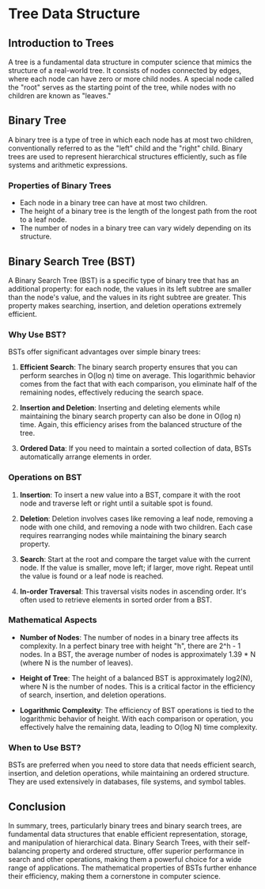 # Tree Data Structure

## Introduction to Trees

A tree is a fundamental data structure in computer science that mimics the structure of a real-world tree. It consists of nodes connected by edges, where each node can have zero or more child nodes. A special node called the "root" serves as the starting point of the tree, while nodes with no children are known as "leaves."

## Binary Tree

A binary tree is a type of tree in which each node has at most two children, conventionally referred to as the "left" child and the "right" child. Binary trees are used to represent hierarchical structures efficiently, such as file systems and arithmetic expressions.

### Properties of Binary Trees

- Each node in a binary tree can have at most two children.
- The height of a binary tree is the length of the longest path from the root to a leaf node.
- The number of nodes in a binary tree can vary widely depending on its structure.

## Binary Search Tree (BST)

A Binary Search Tree (BST) is a specific type of binary tree that has an additional property: for each node, the values in its left subtree are smaller than the node's value, and the values in its right subtree are greater. This property makes searching, insertion, and deletion operations extremely efficient.

### Why Use BST?

BSTs offer significant advantages over simple binary trees:

1. **Efficient Search**: The binary search property ensures that you can perform searches in O(log n) time on average. This logarithmic behavior comes from the fact that with each comparison, you eliminate half of the remaining nodes, effectively reducing the search space.

2. **Insertion and Deletion**: Inserting and deleting elements while maintaining the binary search property can also be done in O(log n) time. Again, this efficiency arises from the balanced structure of the tree.

3. **Ordered Data**: If you need to maintain a sorted collection of data, BSTs automatically arrange elements in order.

### Operations on BST

1. **Insertion**: To insert a new value into a BST, compare it with the root node and traverse left or right until a suitable spot is found.

2. **Deletion**: Deletion involves cases like removing a leaf node, removing a node with one child, and removing a node with two children. Each case requires rearranging nodes while maintaining the binary search property.

3. **Search**: Start at the root and compare the target value with the current node. If the value is smaller, move left; if larger, move right. Repeat until the value is found or a leaf node is reached.

4. **In-order Traversal**: This traversal visits nodes in ascending order. It's often used to retrieve elements in sorted order from a BST.

### Mathematical Aspects

- **Number of Nodes**: The number of nodes in a binary tree affects its complexity. In a perfect binary tree with height "h", there are 2^h - 1 nodes. In a BST, the average number of nodes is approximately 1.39 * N (where N is the number of leaves).

- **Height of Tree**: The height of a balanced BST is approximately log2(N), where N is the number of nodes. This is a critical factor in the efficiency of search, insertion, and deletion operations.

- **Logarithmic Complexity**: The efficiency of BST operations is tied to the logarithmic behavior of height. With each comparison or operation, you effectively halve the remaining data, leading to O(log N) time complexity.

### When to Use BST?

BSTs are preferred when you need to store data that needs efficient search, insertion, and deletion operations, while maintaining an ordered structure. They are used extensively in databases, file systems, and symbol tables.

## Conclusion

In summary, trees, particularly binary trees and binary search trees, are fundamental data structures that enable efficient representation, storage, and manipulation of hierarchical data. Binary Search Trees, with their self-balancing property and ordered structure, offer superior performance in search and other operations, making them a powerful choice for a wide range of applications. The mathematical properties of BSTs further enhance their efficiency, making them a cornerstone in computer science.